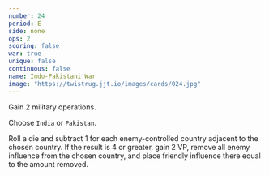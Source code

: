 ```yaml
---
number: 24
period: E
side: none
ops: 2
scoring: false
war: true
unique: false
continuous: false
name: Indo-Pakistani War
image: "https://twistrug.jjt.io/images/cards/024.jpg"
---
```

Gain 2 military operations.

Choose `India` or `Pakistan`.

Roll a die and subtract 1 for each enemy-controlled country adjacent to the chosen country. If the result is 4 or greater, gain 2 VP, remove all enemy influence from the chosen country, and place friendly influence there equal to the amount removed.
